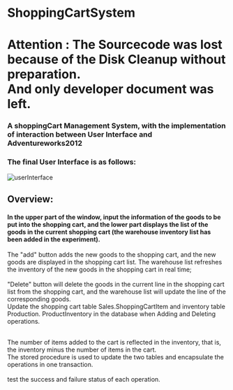 # ShoppingCartSystem
# Attention : The Sourcecode was lost because of the Disk Cleanup without preparation.<br>And only developer document was left.
### A shoppingCart Management System, with the implementation of interaction between User Interface and Adventureworks2012

### The final User Interface is as follows:
![userInterface](https://cl.ly/83b6d61af0b6/%255B50f6cb36104351a4de972db0649a0e2c%255D_Image%2525202020-01-16%252520at%2525201.21.06%252520AM.png)


## Overview:
 #### In the upper part of the window, input the information of the goods to be put into the shopping cart, and the lower part displays the list of the goods in the current shopping cart (the warehouse inventory list has been added in the experiment). 
 
The "add" button adds the new goods to the shopping cart, and the new goods are displayed in the shopping cart list. The warehouse list refreshes the inventory of the new goods in the shopping cart in real time;
<br><br>"Delete" button will delete the goods in the current line in the shopping cart list from the shopping cart, and the warehouse list will update the line of the corresponding goods.
<br>Update the shopping cart table Sales.ShoppingCartItem and inventory table Production. ProductInventory in the database when Adding and Deleting operations.

<br>The number of items added to the cart is reflected in the inventory, that is, the inventory minus the number of items in the cart. <br>The stored procedure is used to update the two tables and encapsulate the operations in one transaction. <br><br> test the success and failure status of each operation.
